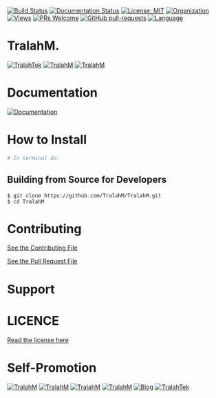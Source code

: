 
[![Build Status](https://travis-ci.com/TralahM/TralahM.svg?branch=master)](https://travis-ci.com/TralahM/TralahM)
[![Documentation Status](https://readthedocs.org/projects/TralahM/badge/?version=latest)](https://TralahM.readthedocs.io/en/latest/?badge=latest)
[![License: MIT](https://img.shields.io/badge/License-MIT-green.svg)](https://opensource.org/licenses/MIT)
[![Organization](https://img.shields.io/badge/Org-TralahTek-blue.svg)](https://github.com/TralahTek)
[![Views](http://hits.dwyl.io/TralahM/TralahM.svg)](http://dwyl.io/TralahM/TralahM)
[![PRs Welcome](https://img.shields.io/badge/PRs-Welcome-brightgreen.svg?style=flat-square)](https://github.com/TralahM/TralahM/pull/)
[![GitHub pull-requests](https://img.shields.io/badge/Issues-pr-red.svg?style=flat-square)](https://github.com/TralahM/TralahM/pull/)
[![Language](https://img.shields.io/badge/Language-ruby-701516.svg)](https://github.com/TralahM)

# TralahM.


[![TralahTek](https://img.shields.io/badge/Organization-TralahTek-black.svg?style=for-the-badge)](https://github.com/TralahTek)
[![TralahM](https://img.shields.io/badge/Engineer-TralahM-blue.svg?style=for-the-badge)](https://github.com/TralahM)
[![TralahM](https://img.shields.io/badge/Maintainer-TralahM-green.svg?style=for-the-badge)](https://github.com/TralahM)

# Documentation

[![Documentation](https://img.shields.io/badge/Docs-TralahM-blue.svg?style=for-the-badge)](https://github.com/TralahM/TralahM)

# How to Install
```bash
# In terminal do:
```

## Building from Source for Developers

```console
$ git clone https://github.com/TralahM/TralahM.git
$ cd TralahM
```

# Contributing
[See the Contributing File](CONTRIBUTING.rst)


[See the Pull Request File](PULL_REQUEST_TEMPLATE.md)


# Support

# LICENCE

[Read the license here](LICENSE)


# Self-Promotion

[![TralahM](https://img.shields.io/badge/Twitter-TralahM-blue.svg?style=for-the-badge)](https://twitter.com/TralahM)
[![TralahM](https://img.shields.io/badge/Github-TralahM-black.svg?style=for-the-badge)](https://github.com/TralahM)
[![TralahM](https://img.shields.io/badge/Kaggle-TralahM-purple.svg?style=for-the-badge)](https://kaggle.com/TralahM)
[![TralahM](https://img.shields.io/badge/LinkedIn-TralahM-red.svg?style=for-the-badge)](https://linkedin.com/in/TralahM)
[![Blog](https://img.shields.io/badge/Blog-tralahm.tralahtek.com-blue.svg?style=for-the-badge)](https://tralahm.tralahtek.com)
[![TralahTek](https://img.shields.io/badge/Organization-TralahTek-cyan.svg?style=for-the-badge)](https://tralahtek.com)


